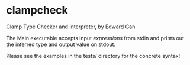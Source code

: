 clampcheck
==========

Clamp Type Checker and Interpreter, by Edward Gan

The Main executable accepts input *expressions* from stdin and prints
out the inferred type and output value on stdout.

Please see the examples in the tests/ directory for the concrete
syntax!
